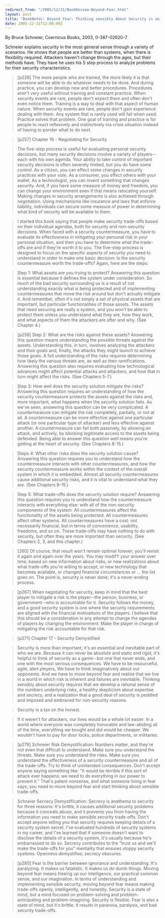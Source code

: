 ```yaml
---
redirect_from: "/2005/12/31/BookReview-Beyond-Fear.html"
layout: post
title: "BookNotes: Beyond Fear: Thinking sensibly About Security in an Uncertain World"
date: 2005-12-31T12:00:00Z
---
```

By Bruce Schneier, Coernicus Books, 2003, 0-387-02620-7

Schneier explains security in the most general sense through a
variety of scenarios.  He shows that people are better than systems,
when there is flexibility required.  Attackers haven't change through
the ages, but their methods have.  They have he uses his 5 step
process to analyze problems for their security characteristics.


> [p228] The more people who are trained, the more likely it is that someone
> will be able to do whatever needs to be done. And during practice, you
> can develop new and better procedures. Procedures aren't very useful
> without training and constant practice. When security events are rare,
> people don't expect them and often don't even notice them. Training is
> a way to deal with that aspect of human nature. When security events
> are rare, people don't gain experience dealing with them. Any system
> that is rarely used will fail when used. Practice solves that
> problem. One goal of training and practice is for people to react
> reflexively and instinctively ina crisis situation instead of having
> to ponder what to do next.



> [p257] Chapter 16 - Negotiating for Security 



> The five-step process is useful for evaluating personal security
> decisions, but many security decisions involve a variety of
> players--each with his own agenda. Your ability to take control of
> important security decisions is often severely limited, but you do
> have some control. As a citizen, you can effect some changes in
> security practices with your vote. As a consumer, you effect others
> with your wallet.   As a technologist, you can invent something that
> changes security.  And, if you have some measure of money and freedom,
> you can change your environment even if that means relocating
> yourself.  Making changes in security arrangements is also achieved
> through negotiation. Using mechanisms like insurance and laws that
> enforce liability, individuals can secure some measure of power in
> determining what kind of security will be available to them.



> I started this book saying that people make security trade-offs based
> on their individual agendas, both for security and non-security
> decisions. When faced with a security countermeasure, you have to
> evaluate its effectiveness in mitigating your personal risk in your
> personal situation, and then you have to determine what the trade-offs
> are and if they're worth it to you. The five-step process is designed
> to focus on the specific aspects of security you need to understand in
> order to make one basic decision: Is the security countermeasure worth
> the trade-offs? Again, here are the steps:



> Step 1: What assets are you trying to protect? Answering this question
> is essential because it defines the system under consideration. So
> much of the bad security surrounding us is a result of not
> understanding exacdy what is being protected and of implementing
> countermeasures that move the risk around but don't actually mitigate
> it. And remember, often it's not simply a set of physical assets that
> are important, but particular functionalities of those assets. The
> assets that need securing are really a system, and you won't be able
> to protect them unless you understand what they are, how they work,
> and what aspects of them the attackers are after and why. (See Chapter
> 4.)



> [p258] Step 2: What are the risks against these assets? Answering this
> question means understanding the possible threats against the
> assets. Understanding this, in turn, involves analyzing the attackers
> and their goals and, finally, the attacks they might launch to achieve
> those goals. A full understanding of the risks requires determining
> how likely the various threats are, as well as their
> ramifications. Answering this question also requires evaluating how
> technological advances might affect potential attacks and attackers,
> and how that in turn might affect the risks. (See Chapters 5-7.)  



> Step 3: How well does the security solution mitigate the risks?
> Answering this question requires an understanding of how the
> security countermeasure protects the assets against the risks and,
> more important, what happens when the security solution fails. As
> we've seen, answering this question can be very complicated. A
> countermeasure can mitigate the risk completely, partially, or not
> at all. A countermeasure can be more effective against one
> particular attack (or one particular type of attacker) and less
> effective against another. A countermeasure can fail both passively,
> by allowing an attack, and actively, by blocking legitimate access
> to the assets being defended. Being able to answer this question
> well means you're getting at the heart of security. (See Chapters
> 8-15.)



> Steps 4: What other risks does the security solution cause?
> Answering this question requires you to understand how the
> countermeasure interacts with other countermeasures, and how the
> security countermeasure works within the context of the overall
> system in which it is embedded. Almost all security countermeasures
> cause additional security risks, and it is vital to understand what
> they are. (See Chapters 8-15.)



> Step 5: What trade-offs does the security solution require?
> Answering this question requires you to understand how the
> countermeasure interacts with everything else: with all of the
> non-security components of the system. All countermeasures affect
> the functionality of the assets being protected. All countermeasures
> affect other systems. All countermeasures have a cost: not
> necessarily financial, but in terms of convenience, usability,
> freedoms, and so on. These trade-offs may have nothing to do with
> security, but often they are more important than security. (See
> Chapters 2, 3, and this chapter.)  



> [260] Of course, that result won't remain optimal forever; you'll
> revisit it again and again over the years. You may modifY your answer
> over time, based on new information about risks, or new realizations
> about what trade-offs you're willing to accept, or new technology that
> becomes available, or changed financial circumstances or ... the list
> goes on. The point is, security is never done; it's a never-ending
> process.



> [p267] When negotiating for security, keep in mind that the best player to
> mitigate a risk is the player--the person, business, or
> government--who is accountable for it. Security follows the money, and
> a good security system is one where the security requirements are
> aligned with the financial motivations of the players. I believe that
> this should be a consideration in any attempt to change the agendas of
> players by changing the environment: Make the player in charge of
> mitigating the risk accountable for that risk.



> [p271] Chapter 17 - Security Demystified 



> Security is more than important; it's an essential and inevitable part
> of who we are. Because it can never be absolute and static end rigid,
> it's helpful to think of security as a game--but one !hat never ends,
> and one with the most serious consequences. We have to be resourceful,
> agile, alert pleyers, We have to think imaginatively about our
> opponents. And we have to move beyond fear and realize that we live in
> a world in which risk is inherent and failures are inevitable.
> Thinking sensibly about security requires that we develop a rational
> sense of the numbers underlying risks, a healthy skepticism about
> expertise and secrecy, and a realization that a good deal of security
> is peddled and imposed and embraced for non-security reasons.  



> Security is a tax on the honest.



> If it weren't for attackers, our lives would be a whole lot easier. In
> a world where everyone was completely honorable and law-abiding all of
> the time, everything we bought and did would be cheaper. We wouldn't
> have to pay for door locks, police departments, or militaries. 



> [p279] Schneier Risk Demystification: Numbers matter, and they're not
> even that difficult to understand. Make sure you understand the
> threats. Make sure you understand the risks. Make sure you understand
> the effectiveness of a security countermeasure and all of the
> trade-offs. Try to think of unintended consequences. Don't accept
> anyone saying something like: "It would be terrible if this sort of
> attack ever happens; we need to do everything in our power to prevent
> it." That's patent nonsense, and what someone living in fear says; you
> need to move beyond fear and start thinking about sensible trade-offs.  



> Schneier Secrecy Demystification: Secrecy is anathema to security for
> three reasons: It's brittle, it causes additional security problems
> because it conceals abuse, and it prevents you from having the
> information you need to make sensible security trade-offs. Don't
> accept anyone telling you that security requires keeping details of a
> security system secret. I've evaluated hundreds of security systems in
> my career, and I've learned that if someone doesn't want to disclose
> the details of a security system, it's usually because he's
> embarrassed to do so. Secrecy contributes to the "trust us and we'll
> make the trade-offs for you" mentality that ensures sloppy security
> systems. Openness demystifies; secrecy obscures.



> [p280] Fear is the barrier between ignorance and
> understanding. It's paralyzing. It makes us fatalistic. It makes us
> do dumb things. Moving beyond fear means freeing up our
> intelligence, our practical common sense, and our imagination. In
> terms of understanding and implementing sensible security, moving
> beyond fear means making trade-offs openly, intelligently, and
> honestly. Security is a state of mind, but a mind focused on
> problem-solving and problem-anticipating and
> problem-imagining. Security is flexible. Fear is also a state of
> mind, but it's brittle. It results in paranoia, paralysis, and bad
> security trade-offs.  
> 



